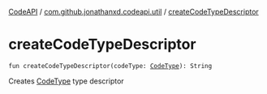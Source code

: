 [CodeAPI](../index.md) / [com.github.jonathanxd.codeapi.util](index.md) / [createCodeTypeDescriptor](.)

# createCodeTypeDescriptor

`fun createCodeTypeDescriptor(codeType: `[`CodeType`](../com.github.jonathanxd.codeapi.type/-code-type/index.md)`): String`

Creates [CodeType](../com.github.jonathanxd.codeapi.type/-code-type/index.md) type descriptor

